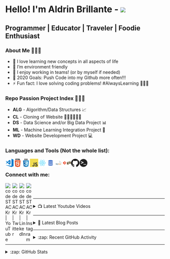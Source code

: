 # Hello! I'm Aldrin Brillante -  <img src="https://raw.githubusercontent.com/MartinHeinz/MartinHeinz/master/wave.gif" width="30px">


## Programmer | Educator | Traveler | Foodie Enthusiast

### About Me 🙋🏻‍♂️
- 🔭 I love learning new concepts in all aspects of life
- 🌱 I’m environment friendly
- 👯 I enjoy working in teams! (or by myself if needed)
- 🥅 2020 Goals: Push Code into my Github more often!!! 
- ⚡ Fun fact: I love solving coding problems! #AlwaysLearning 👨🏻‍💻 

### Repo Passion Project Index 🙋🏻‍♂️
- **ALG** - Algorithm/Data Structures 📈
- **CL** - Cloning of Website 🧑🏻‍💻🧑🏻‍💻
- **DS** - Data Science and/or Big Data Project 📊
- **ML** - Machine Learning Integration Project 🤖
- **WD** - Website Development Project 💻

### Languages and Tools (Not the whole list):

[<img align="left" alt="Visual Studio Code" width="26px" src="https://raw.githubusercontent.com/github/explore/80688e429a7d4ef2fca1e82350fe8e3517d3494d/topics/visual-studio-code/visual-studio-code.png" />][githubrepos]
[<img align="left" alt="HTML5" width="26px" src="https://raw.githubusercontent.com/github/explore/80688e429a7d4ef2fca1e82350fe8e3517d3494d/topics/html/html.png" />][githubrepos]
[<img align="left" alt="CSS3" width="26px" src="https://raw.githubusercontent.com/github/explore/80688e429a7d4ef2fca1e82350fe8e3517d3494d/topics/css/css.png" />][githubrepos]
[<img align="left" alt="JavaScript" width="26px" src="https://raw.githubusercontent.com/github/explore/80688e429a7d4ef2fca1e82350fe8e3517d3494d/topics/javascript/javascript.png" />][githubrepos]
[<img align="left" alt="React" width="26px" src="https://raw.githubusercontent.com/github/explore/80688e429a7d4ef2fca1e82350fe8e3517d3494d/topics/react/react.png" />][githubrepos]
[<img align="left" alt="SQL" width="26px" src="https://raw.githubusercontent.com/github/explore/80688e429a7d4ef2fca1e82350fe8e3517d3494d/topics/sql/sql.png" />][githubrepos]
[<img align="left" alt="MySQL" width="26px" src="https://raw.githubusercontent.com/github/explore/80688e429a7d4ef2fca1e82350fe8e3517d3494d/topics/mysql/mysql.png" />][githubrepos]
[<img align="left" alt="Git" width="26px" src="https://raw.githubusercontent.com/github/explore/80688e429a7d4ef2fca1e82350fe8e3517d3494d/topics/git/git.png" />][githubrepos]
[<img align="left" alt="GitHub" width="26px" src="https://raw.githubusercontent.com/github/explore/78df643247d429f6cc873026c0622819ad797942/topics/github/github.png" />][githubrepos]
[<img align="left" alt="Terminal" width="26px" src="https://raw.githubusercontent.com/github/explore/80688e429a7d4ef2fca1e82350fe8e3517d3494d/topics/terminal/terminal.png" />][githubrepos]


<br />

### Connect with me:

[<img align="left" alt="codeSTACKr | YouTube" width="22px" src="https://cdn.jsdelivr.net/npm/simple-icons@v3/icons/youtube.svg" />][youtube]
[<img align="left" alt="codeSTACKr | Twitter" width="22px" src="https://cdn.jsdelivr.net/npm/simple-icons@v3/icons/twitter.svg" />][twitter]
[<img align="left" alt="codeSTACKr | LinkedIn" width="22px" src="https://cdn.jsdelivr.net/npm/simple-icons@v3/icons/linkedin.svg" />][linkedin]
[<img align="left" alt="codeSTACKr | Instagram" width="22px" src="https://cdn.jsdelivr.net/npm/simple-icons@v3/icons/instagram.svg" />][instagram]

<br />
<br />

---

<details>
  <summary>📺 Latest Youtube Videos</summary>
  
<!--START_SECTION:youtube activity-->
1. 📺 [her (ft. Palawan) || GoPro 6 Freediving in Palawan, Philippines](https://www.youtube.com/watch?v=oGTZlNMB37k)
<!--END_SECTION:youtube activity-->

➡️ [more videos...](https://www.youtube.com/channel/UCChZ5EKe0IipouRD0Jm37oA?view_as=subscriber)

</details>

---

<details>
  <summary>📕 Latest Blog Posts</summary>
  
<!--START_SECTION:activity-->
1. 📕 [001:Faulty Education](https://medium.com/@aldrinbrillante/areas-of-interest-9ddc60295569)
<!--END_SECTION:activity-->

➡️ [more Blog activity...](https://medium.com/@aldrinbrillante)

</details>

---

<details>
  <summary>:zap: Recent GitHub Activity</summary>
  
<!--START_SECTION:activity-->
1. 💪 [Created Complex Speech Recognition Chat Bot for MS Intensive (MS Hackathon)](https://github.com/aldrinbrillante/MS-Intensive-1.1)
<!--END_SECTION:activity-->

➡️ [more Github activity...](https://github.com/aldrinbrillante?tab=repositories)

</details>

---

<details>
  <summary>:zap: GitHub Stats</summary>

  [![Aldrin's github stats](https://github-readme-stats.vercel.app/api?username=aldrinbrillante)](https://github.com/aldrinbrillante/github-readme-stats)

  [![Aldrin's Programming Stats](https://github-readme-stats.vercel.app/api/top-langs/?username=aldrinbrillante&layout=compact)](https://github-readme-stats.vercel.app/api/top-langs/?username=aldrinbrillante&layout=compact)


</details>


[twitter]: https://twitter.com/drinbrillante
[youtube]: https://youtube.com/channel/UCChZ5EKe0IipouRD0Jm37oA
[instagram]: https://www.instagram.com/nirdla_/
[linkedin]: https://www.linkedin.com/in/aldrin-brillante-n/
[githubrepos]: https://github.com/aldrinbrillante?tab=repositories

